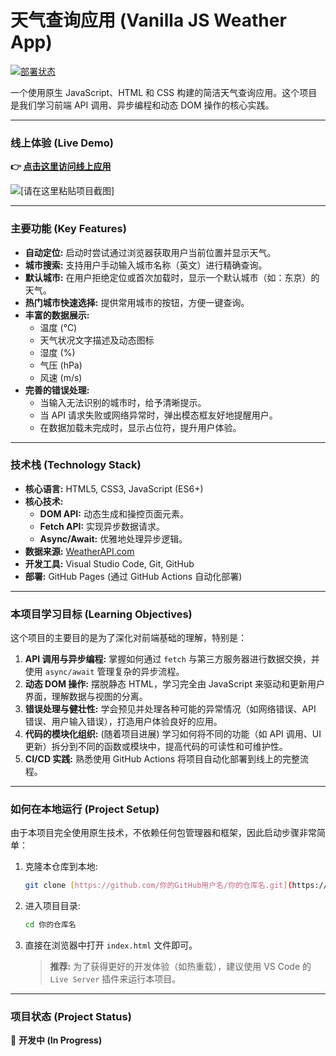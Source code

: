# 天气查询应用 (Vanilla JS Weather App)

[![部署状态](https://img.shields.io/github/deployments/你的GitHub用户名/你的仓库名/github-pages?label=Deployment)](你的GitHubPages链接)

一个使用原生 JavaScript、HTML 和 CSS 构建的简洁天气查询应用。这个项目是我们学习前端 API 调用、异步编程和动态 DOM 操作的核心实践。

---

### 线上体验 (Live Demo)

**:point_right: [点击这里访问线上应用](你的GitHubPages链接)**

![[请在这里粘贴项目截图]]([截图链接])

---

### 主要功能 (Key Features)

* **自动定位:** 启动时尝试通过浏览器获取用户当前位置并显示天气。
* **城市搜索:** 支持用户手动输入城市名称（英文）进行精确查询。
* **默认城市:** 在用户拒绝定位或首次加载时，显示一个默认城市（如：东京）的天气。
* **热门城市快速选择:** 提供常用城市的按钮，方便一键查询。
* **丰富的数据展示:**
    * 温度 (℃)
    * 天气状况文字描述及动态图标
    * 湿度 (%)
    * 气压 (hPa)
    * 风速 (m/s)
* **完善的错误处理:**
    * 当输入无法识别的城市时，给予清晰提示。
    * 当 API 请求失败或网络异常时，弹出模态框友好地提醒用户。
    * 在数据加载未完成时，显示占位符，提升用户体验。

---

### 技术栈 (Technology Stack)

* **核心语言:** HTML5, CSS3, JavaScript (ES6+)
* **核心技术:**
    * **DOM API:** 动态生成和操控页面元素。
    * **Fetch API:** 实现异步数据请求。
    * **Async/Await:** 优雅地处理异步逻辑。
* **数据来源:** [WeatherAPI.com](https://www.weatherapi.com/)
* **开发工具:** Visual Studio Code, Git, GitHub
* **部署:** GitHub Pages (通过 GitHub Actions 自动化部署)

---

### 本项目学习目标 (Learning Objectives)

这个项目的主要目的是为了深化对前端基础的理解，特别是：

1.  **API 调用与异步编程:** 掌握如何通过 `fetch` 与第三方服务器进行数据交换，并使用 `async/await` 管理复杂的异步流程。
2.  **动态 DOM 操作:** 摆脱静态 HTML，学习完全由 JavaScript 来驱动和更新用户界面，理解数据与视图的分离。
3.  **错误处理与健壮性:** 学会预见并处理各种可能的异常情况（如网络错误、API 错误、用户输入错误），打造用户体验良好的应用。
4.  **代码的模块化组织:** (随着项目进展) 学习如何将不同的功能（如 API 调用、UI 更新）拆分到不同的函数或模块中，提高代码的可读性和可维护性。
5.  **CI/CD 实践:** 熟悉使用 GitHub Actions 将项目自动化部署到线上的完整流程。

---

### 如何在本地运行 (Project Setup)

由于本项目完全使用原生技术，不依赖任何包管理器和框架，因此启动步骤非常简单：

1.  克隆本仓库到本地:
    ```bash
    git clone [https://github.com/你的GitHub用户名/你的仓库名.git](https://github.com/你的GitHub用户名/你的仓库名.git)
    ```
2.  进入项目目录:
    ```bash
    cd 你的仓库名
    ```
3.  直接在浏览器中打开 `index.html` 文件即可。
    > **推荐:** 为了获得更好的开发体验（如热重载），建议使用 VS Code 的 `Live Server` 插件来运行本项目。

---

### 项目状态 (Project Status)

:construction: **开发中 (In Progress)**